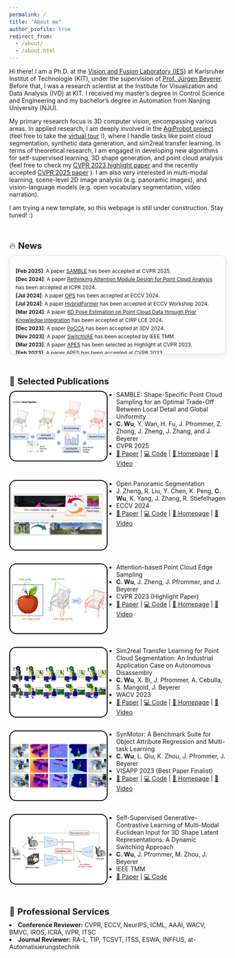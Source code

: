 ```yaml
---
permalink: /
title: "About me"
author_profile: true
redirect_from: 
  - /about/
  - /about.html
---
```


Hi there! I am a Ph.D. at the [Vision and Fusion Laboratory (IES)](https://ies.iar.kit.edu/1473_1524.php) at Karlsruher Institut of Technologie (KIT), under the supervision of [Prof. Jürgen Beyerer](https://ies.iar.kit.edu/1473_1497.php). Before that, I was a research scientist at the Institute for Visualization and Data Analysis (IVD) at KIT. I received my master’s degree in Control Science and Engineering and my bachelor’s degree in Automation from Nanjing University (NJU). 

My primary research focus is 3D computer vision, encompassing various areas. In applied research, I am deeply involved in the [AgiProbot project](https://www.wbk.kit.edu/wbkintern/Forschung/Projekte/AgiProbot/) (feel free to take the [virtual tour](https://www.wbk.kit.edu/wbkintern/Forschung/Projekte/AgiProbot/Tour/index.htm) !), where I handle tasks like point cloud segmentation, synthetic data generation, and sim2real transfer learning. In terms of theoretical research, I am engaged in developing new algorithms for self-supervised learning, 3D shape generation, and point cloud analysis (feel free to check my [CVPR 2023 highlight paper](../publication/2023-06-20-APES) and the recently accepted [CVPR 2025 paper](../publication/2025-06-11-SAMBLE) ). I am also very interested in multi-modal learning, scene-level 2D image analysis (e.g. panoramic images), and vision-language models (e.g. open vocabulary segmentation, video narration).

I am trying a new template, so this webpage is still under construction. Stay tuned! :) 


<section id="news">
  <p style="margin-bottom: 10px; margin-top: 50px"> 
      <span style="font-size: 144%; ">🔥 <b>News</b></span> <br />
  </p>
  <div style="
      max-height: 200px;
      overflow-y: auto;
      border: 1px solid #ddd; 
      border-radius: 12px;
      padding: 1em;
      box-shadow: 0 4px 12px rgba(0, 0, 0, 0.08);
  ">
    <ul style="list-style: none; padding-left: 0; font-size: 0.85em; line-height: 1.6;">
      <li><b>[Feb 2025]</b>: A paper <a href="https://stevenczwu.github.io/publication/2025-06-11-SAMBLE">SAMBLE</a> has been accepted at CVPR 2025.</li>
      <li><b>[Dec 2024]</b>: A paper <a href="https://stevenczwu.github.io/publication/2024-12-01-RethinkPoAtt">Rethinking Attention Module Design for Point Cloud Analysis</a> has been accepted at ICPR 2024.</li>
      <li><b>[Jul 2024]</b>: A paper <a href="https://stevenczwu.github.io/publication/2024-10-04-OPS">OPS</a> has been accepted at ECCV 2024.</li>
      <li><b>[Jul 2024]</b>: A paper <a href="https://stevenczwu.github.io/publication/2024-10-01-HybridFormer">HybridFormer</a> has been accepted at ECCV Workshop 2024.</li>
      <li><b>[Mar 2024]</b>: A paper <a href="https://stevenczwu.github.io/publication/2024-06-19-BoltPosePK">6D Pose Estimation on Point Cloud Data through Prior Knowledge Integration</a> has been accepted at CIRP LCE 2024.</li>
      <li><b>[Dec 2023]</b>: A paper <a href="https://stevenczwu.github.io/publication/2024-03-18-PoCCA">PoCCA</a> has been accepted at 3DV 2024.</li>
      <li><b>[Nov 2023]</b>: A paper <a href="https://stevenczwu.github.io/publication/2023-12-05-SwitchVAE">SwitchVAE</a> has been accepted by IEEE TMM.</li>
      <li><b>[Mar 2023]</b>: A paper <a href="https://stevenczwu.github.io/publication/2023-06-20-APES">APES</a> has been selected as Highlight at CVPR 2023.</li>
      <li><b>[Feb 2023]</b>: A paper <a href="https://stevenczwu.github.io/publication/2023-06-20-APES">APES</a> has been accepted at CVPR 2023.</li>
      <li><b>[Feb 2023]</b>: A paper <a href="https://stevenczwu.github.io/publication/2023-06-18-VoxAttention">VoxAttention</a> has been accepted at CVPR Workshop 2023.</li>
      <li><b>[Jan 2023]</b>: A paper <a href="https://stevenczwu.github.io/publication/2023-02-19-AgiBenchmark">SynMotor: A Benchmark Suite</a> has been selected as the Best Paper Finalist at VISAPP 2023.</li>
      <li><b>[Dec 2022]</b>: A paper <a href="https://stevenczwu.github.io/publication/2023-02-19-AgiBenchmark">SynMotor: A Benchmark Suite</a> has been accepted at VISAPP 2023.</li>
      <li><b>[Oct 2022]</b>: A paper <a href="https://stevenczwu.github.io/publication/2023-01-03-AgiPointSeg">Sim2real Transfer Learning for Point Cloud Segmentation</a> has been accepted at WACV 2023.</li>
      <li><b>[Jan 2022]</b>: A paper <a href="https://stevenczwu.github.io/publication/2022-04-06-MotorBlenderAddon">MotorFactory: A Blender Add-on</a> has been accepted at CIRP CATS 2022.</li>
      <li><b>[May 2020]</b>: A paper <a href="https://stevenczwu.github.io/publication/2020-08-26-PointEmbedding">Local Correlation-Aware Point Embedding</a> has been selected as the Best Paper Finalist at IVPR 2020.</li>
      <li><b>[May 2020]</b>: A paper <a href="https://stevenczwu.github.io/publication/2020-08-26-PointEmbedding">Local Correlation-Aware Point Embedding</a> has been accepted at IVPR 2020.</li>
    </ul>
  </div>
</section>


<section id="selected_publications">
    <p style="margin-bottom: 10px; margin-top: 50px;"> 
      <span style="font-size: 144%; ">📖 <b>Selected Publications</b></span> <br /> 
    </p>
    <div style="display: flex; align-items: flex-start; width: 100%; margin-bottom: 30px;">
      <div style="
        flex: 45;
        width: 250px; 
        height: 160px; 
        background-color: white !important; 
        border: 2px solid black; 
        border-radius: 16px; 
        display: flex; 
        justify-content: center; 
        align-items: center;
        overflow: hidden;">
        <img src="../images/teasers/teaser_SAMBLE.png" alt="teaser_SAMBLE" style="max-width: 100%; max-height: 100%; object-fit: contain;">
      </div>
      <div style="flex: 55;">
        <ul style="margin: 0; padding-left: 20px; list-style-type: disc; font-size: 14px;">
          <li>SAMBLE: Shape-Specific Point Cloud Sampling for an Optimal Trade-Off Between Local Detail and Global Uniformity</li>
          <li><b>C. Wu</b>, Y. Wan, H. Fu, J. Pfrommer, Z. Zhong, J. Zheng, J. Zhang, and J. Beyerer</li>
          <li>CVPR 2025</li>
          <li><a href="https://arxiv.org/pdf/2504.19581">📄 Paper</a> | <a href="https://github.com/stevenczwu/SAMBLE">💻 Code</a> | <a href="https://junweizheng93.github.io/publications/Samble/Samble.html">🏡 Homepage</a> | <a href="https://www.youtube.com/watch?v=FZtNayVyaRE">🎥 Video</a></li>
        </ul>
      </div>
    </div>
    <div style="display: flex; align-items: flex-start; width: 100%; margin-bottom: 30px;">
      <div style="
        flex: 45;
        width: 250px; 
        height: 160px; 
        background-color: white !important;
        border: 2px solid black; 
        border-radius: 16px; 
        display: flex; 
        justify-content: center; 
        align-items: center;
        overflow: hidden;">
        <img src="../images/teasers/teaser_OPS.png" alt="teaser_OPS" style="max-width: 100%; max-height: 100%; object-fit: contain;">
      </div>
      <div style="flex: 55;">
        <ul style="margin: 0; padding-left: 20px; list-style-type: disc; font-size: 14px;">
          <li>Open Panoramic Segmentation</li>
          <li>J. Zheng, R. Liu, Y. Chen, K. Peng, <b>C. Wu</b>, K. Yang, J. Zhang, R. Stiefelhagen</li>
          <li>ECCV 2024</li>
          <li><a href="https://arxiv.org/abs/2407.02685">📄 Paper</a> | <a href="https://github.com/JunweiZheng93/OPS">💻 Code</a> | <a href="https://junweizheng93.github.io/publications/OPS/OPS.html">🏡 Homepage</a> | <a href="https://www.youtube.com/watch?v=0YZuecW7YhQ">🎥 Video</a></li>
        </ul>
      </div>
    </div>
    <div style="display: flex; align-items: flex-start; width: 100%; margin-bottom: 30px;">
      <div style="
        flex: 45;
        width: 250px; 
        height: 160px; 
        background-color: white !important;
        border: 2px solid black; 
        border-radius: 16px; 
        display: flex; 
        justify-content: center; 
        align-items: center;
        overflow: hidden;">
        <img src="../images/teasers/teaser_APES.png" alt="teaser_APES" style="max-width: 100%; max-height: 100%; object-fit: contain;">
      </div>
      <div style="flex: 55;">
        <ul style="margin: 0; padding-left: 20px; list-style-type: disc; font-size: 14px;">
          <li>Attention-based Point Cloud Edge Sampling</li>
          <li><b>C. Wu</b>, J. Zheng, J. Pfrommer, and J. Beyerer</li>
          <li>CVPR 2023 (Highlight Paper)</li>
          <li><a href="https://arxiv.org/abs/2302.14673">📄 Paper</a> | <a href="https://github.com/JunweiZheng93/APES">💻 Code</a> | <a href="https://junweizheng93.github.io/publications/APES/APES.html">🏡 Homepage</a> | <a href="https://www.youtube.com/watch?v=LI33vU72BZo">🎥 Video</a></li>
        </ul>
      </div>
    </div>
    <div style="display: flex; align-items: flex-start; width: 100%; margin-bottom: 30px;">
      <div style="
        flex: 45;
        width: 250px; 
        height: 160px; 
        background-color: white !important;
        border: 2px solid black; 
        border-radius: 16px; 
        display: flex; 
        justify-content: center; 
        align-items: center;
        overflow: hidden;">
        <img src="../images/teasers/teaser_AgiPointSeg.png" alt="teaser_AgiPointSeg" style="max-width: 100%; max-height: 100%; object-fit: contain;">
      </div>
      <div style="flex: 55;">
        <ul style="margin: 0; padding-left: 20px; list-style-type: disc; font-size: 14px;">
          <li>Sim2real Transfer Learning for Point Cloud Segmentation: An Industrial Application Case on Autonomous Disassembly</li>
          <li><b>C. Wu</b>, X. Bi, J. Pfrommer, A. Cebulla, S. Mangold, J. Beyerer</li>
          <li>WACV 2023</li>
          <li><a href="https://arxiv.org/abs/2301.05033">📄 Paper</a> | <a href="https://github.com/stevenczwu/AgiProbot_Motor_Segmentation_WACV2023">💻 Code</a> | <a href="https://www.wbk.kit.edu/wbkintern/Forschung/Projekte/AgiProbot/?site=home">🏡 Homepage</a> | <a href="https://www.youtube.com/watch?v=CBoUtY4DTrc">🎥 Video</a></li>
        </ul>
      </div>
    </div>
    <div style="display: flex; align-items: flex-start; width: 100%; margin-bottom: 30px;">
      <div style="
        flex: 45;
        width: 250px; 
        height: 160px; 
        background-color: white !important;
        border: 2px solid black; 
        border-radius: 16px; 
        display: flex; 
        justify-content: center; 
        align-items: center;
        overflow: hidden;">
        <img src="../images/teasers/teaser_AgiBenchmark.png" alt="teaser_AgiBenchmark" style="max-width: 100%; max-height: 100%; object-fit: contain;">
      </div>
      <div style="flex: 55;">
        <ul style="margin: 0; padding-left: 20px; list-style-type: disc; font-size: 14px;">
          <li>SynMotor: A Benchmark Suite for Object Attribute Regression and Multi-task Learning</li>
          <li><b>C. Wu</b>, L. Qiu, K. Zhou, J. Pfrommer, J. Beyerer</li>
          <li>VISAPP 2023 (Best Paper Finalist)</li>
          <li><a href="https://arxiv.org/abs/2301.05027">📄 Paper</a> | <a href="https://github.com/LinxiQIU/Motor_Datasets_Generation">💻 Code</a> | <a href="https://www.wbk.kit.edu/wbkintern/Forschung/Projekte/AgiProbot/?site=datenset">🏡 Homepage</a> | <a href="https://www.youtube.com/watch?v=Z5Ui6u5DJDs">🎥 Video</a></li>
        </ul>
      </div>
    </div>
    <div style="display: flex; align-items: flex-start; width: 100%; margin-bottom: 30px;">
      <div style="
        flex: 45;
        width: 250px; 
        height: 160px; 
        background-color: white !important;
        border: 2px solid black; 
        border-radius: 16px; 
        display: flex; 
        justify-content: center; 
        align-items: center;
        overflow: hidden;">
        <img src="../images/teasers/teaser_SwitchVAE.png" alt="teaser_SwitchVAE" style="max-width: 100%; max-height: 100%; object-fit: contain;">
      </div>
      <div style="flex: 55;">
        <ul style="margin: 0; padding-left: 20px; list-style-type: disc; font-size: 14px;">
          <li>Self-Supervised Generative-Contrastive Learning of Multi-Modal Euclidean Input for 3D Shape Latent Representations: A Dynamic Switching Approach</li>
          <li><b>C. Wu</b>, J. Pfrommer, M. Zhou, J. Beyerer</li>
          <li>IEEE TMM</li>
          <li><a href="https://arxiv.org/pdf/2301.04612">📄 Paper</a> | <a href="https://github.com/0xzhou/SwitchVAE">💻 Code</a></li>
        </ul>
      </div>
    </div>
</section>


<section id="professional_services">
    <p style="margin-bottom: 10px; margin-top: 50px;"> 
      <span style="font-size: 144%; ">🌻 <b>Professional Services</b></span> <br /> 
    </p>
    <li><b>Conference Reviewer:</b> CVPR, ECCV, NeurIPS, ICML, AAAI, WACV, BMVC, IROS, ICRA, IVPR, ITSC</li>
    <li><b>Journal Reviewer:</b> RA-L, TIP, TCSVT, ITSS, ESWA, INFFUS, at-Automatisierungstechnik</li>
</section>

